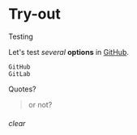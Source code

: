 # Try-out
Testing

Let's test *several* **options** in [GitHub](Github.com).  

````
GitHub
GitLab
````
Quotes? 
> or not?

###### clear
